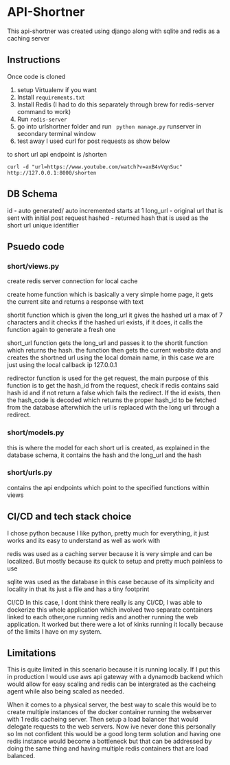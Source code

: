# API-Shortner  

This api-shortner was created using django along with sqlite and redis as a caching server

## Instructions

Once code is cloned
1. setup Virtualenv if you want
2. Install ```requirements.txt```
3. Install Redis (I had to do this separately through brew for redis-server command to work)
4. Run ```redis-server```
5. go into urlshortner folder and run ``` python manage.py``` runserver in secondary terminal window
6. test away I used curl for post requests as show below

to short url api endpoint is /shorten

```shell 
curl -d "url=https://www.youtube.com/watch?v=axB4vVqnSuc" http://127.0.0.1:8000/shorten
```
## DB Schema
id - auto generated/ auto incremented starts at 1
long_url - original url that is sent with initial post request
hashed - returned hash that is used as the short url unique identifier

## Psuedo code

### short/views.py
create redis server connection for local cache

create home function which is basically a very simple home page, it gets the current site and returns a response with text


shortit function which is given the long_url
it gives the hashed url a max of 7 characters and it checks if the hashed url exists, if it does, it calls the function again to generate a fresh one


short_url function gets the long_url and passes it to the shortit function which returns the hash. the function then gets the current website data and creates the shortned url using the local domain name, in this case we are just using the local callback ip 127.0.0.1


redirector function is used for the get request, the main purpose of this function is to get the hash_id from the request, check if redis contains said hash id and if not return a false which fails the redirect.
If the id exists, then the hash_code is decoded which returns the proper hash_id to be fetched from the database afterwhich the url is replaced with the long url through a redirect.

### short/models.py
this is where the model for each short url is created, as explained in the database schema, it contains the hash and the long_url and the hash

### short/urls.py
contains the api endpoints which point to the specified functions within views



## CI/CD and tech stack choice

I chose python because I like python, pretty much for everything, it just works and its easy to understand as well as work with

redis was used as a caching server because it is very simple and can be localized. But mostly because its quick to setup and pretty much painless to use

sqlite was used as the database in this case because of its simplicity and locality in that its just a file and has a tiny footprint

CI/CD In this case, I dont think there really is any CI/CD, I was able to dockerize this whole application which involved two separate containers linked to each other,one running redis and another running the web application. It worked but there were a lot of kinks running it locally because of the limits I have on my system.

## Limitations

This is quite limited in this scenario because it is running locally. If I put this in production I would use aws api gateway with a dynamodb backend which would allow for easy scaling and redis can be intergrated as the cacheing agent while also being scaled as needed. 

When it comes to a physical server, the best way to scale this would be to create multiple instances of the docker container running the webserver with 1 redis cacheing server. Then setup a load balancer that would delegate requests to the web servers. Now ive never done this personally so Im not confident this would be a good long term solution and having one redis instance would become a bottleneck but that can be addressed by doing the same thing and having multiple redis containers that are load balanced.


